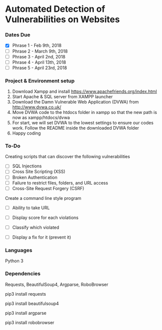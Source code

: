 # Automated Detection of Vulnerabilities on Websites

### Dates Due

- [x] Phrase 1 - Feb 9th, 2018
- [ ] Phrase 2 - March 9th, 2018
- [ ] Phrase 3 - April 2nd, 2018
- [ ] Phrase 4 - April 13th, 2018
- [ ] Phrase 5 - April 23rd, 2018

### Project & Environment setup
1. Download Xampp and install https://www.apachefriends.org/index.html
2. Start Apache & SQL server from XAMPP launcher
3. Download the Damn Vulnerable Web Application (DVWA) from http://www.dvwa.co.uk/
4. Move DVWA code to the htdocs folder in xampp so that the new path is now as xampp/htdocs/dvwa
4. For start, we will set DVWA to the lowest settings to ensure our codes work. Follow the README inside the downloaded DVWA folder
5. Happy coding


### To-Do

Creating scripts that can discover the following vulnerabilities
- [ ] SQL Injections
- [ ] Cross Site Scripting (XSS)
- [ ] Broken Authentication
- [ ] Failure to restrict files, folders, and URL access
- [ ] Cross-Site Request Forgery (CSRF)

Create a command line style program 
- [ ] Ability to take URL
- [ ] Display score for each violations
- [ ] Classify which violated
- [ ] Display a fix for it (prevent it)


### Languages
Python 3

### Dependencies
Requests, BeautifulSoup4, Argparse, RoboBrowser

pip3 install requests

pip3 install beautifulsoup4

pip3 install argparse

pip3 install robobrowser
